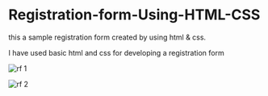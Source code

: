 # Registration-form-Using-HTML-CSS
this a sample registration form created by using html &amp; css.

I have used basic html and css for developing a registration form 

![rf 1](https://github.com/snagarajan30/CodeMaster-Bootstrap/assets/136422593/191a1a7d-a1ce-4256-a4e6-319ad0d34819)


![rf 2](https://github.com/snagarajan30/CodeMaster-Bootstrap/assets/136422593/c60855d8-5264-465c-ade5-a1a4c8bd53d5)
